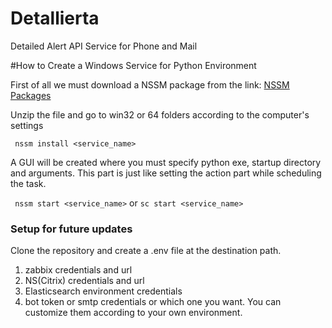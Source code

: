 # Detallierta
Detailed Alert API Service for Phone and Mail 

#How to Create a Windows Service for Python Environment

First of all we must download a NSSM package from the link: [NSSM Packages](https://nssm.cc/download)

Unzip the file and go to win32 or 64 folders according to the computer's settings

``` nssm install <service_name>```

A GUI will be created where you must specify python exe, startup directory and arguments. This part is just like setting the action part while scheduling the task.

``` nssm start <service_name>``` or ```sc start <service_name>```

### Setup for future updates
Clone the repository and create a .env file at the destination path.

1. zabbix credentials and url
2. NS(Citrix) credentials and url
3. Elasticsearch environment credentials
4. bot token or smtp credentials or which one you want. You can customize them according to your own environment.
